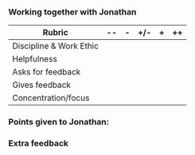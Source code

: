 ### Working together with Jonathan



| Rubric                  | --  | -   | +/- | +   | ++  |
| ----------------------- | --- | --- | --- | --- | --- |
| Discipline & Work Ethic |     |     |     |     |     |
| Helpfulness             |     |     |     |     |     |
| Asks for feedback       |     |     |     |     |     |
| Gives feedback          |     |     |     |     |     |
| Concentration/focus     |     |     |     |     |     |

### Points given to Jonathan: 

### Extra feedback